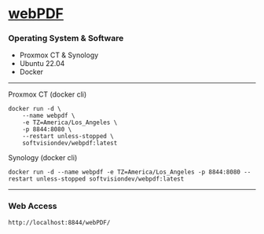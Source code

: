 # [webPDF](https://hub.docker.com/r/softvisiondev/webpdf/)

### Operating System & Software
- Proxmox CT & Synology
- Ubuntu 22.04
- Docker

---

Proxmox CT (docker cli)
```
docker run -d \
	--name webpdf \
	-e TZ=America/Los_Angeles \
	-p 8844:8080 \
	--restart unless-stopped \
	softvisiondev/webpdf:latest
```
Synology (docker cli)
```
docker run -d --name webpdf -e TZ=America/Los_Angeles -p 8844:8080 --restart unless-stopped softvisiondev/webpdf:latest
```
---

### Web Access
```
http://localhost:8844/webPDF/
```

